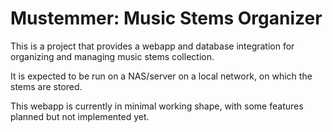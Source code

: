 # Mustemmer: Music Stems Organizer

This is a project that provides a webapp and database integration for organizing and managing music stems collection.

It is expected to be run on a NAS/server on a local network, on which the stems are stored.

This webapp is currently in minimal working shape, with some features planned but not implemented yet.
